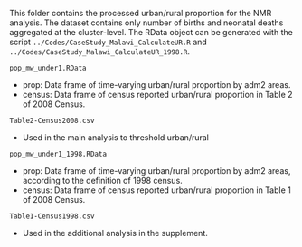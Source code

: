 This folder contains the processed urban/rural proportion for the NMR analysis. The dataset contains only number of births and neonatal deaths aggregated at the cluster-level. The RData object can be generated with the script ``../Codes/CaseStudy_Malawi_CalculateUR.R`` and ``../Codes/CaseStudy_Malawi_CalculateUR_1998.R``.

``pop_mw_under1.RData``
+ prop: Data frame of time-varying urban/rural proportion by adm2 areas.
+ census: Data frame of census reported urban/rural proportion in Table 2 of 2008 Census.

``Table2-Census2008.csv``
+ Used in the main analysis to threshold urban/rural  

``pop_mw_under1_1998.RData``
+ prop: Data frame of time-varying urban/rural proportion by adm2 areas, according to the definition of 1998 census.
+ census: Data frame of census reported urban/rural proportion in Table 1 of 2008 Census.

``Table1-Census1998.csv``
+ Used in the additional analysis in the supplement.
